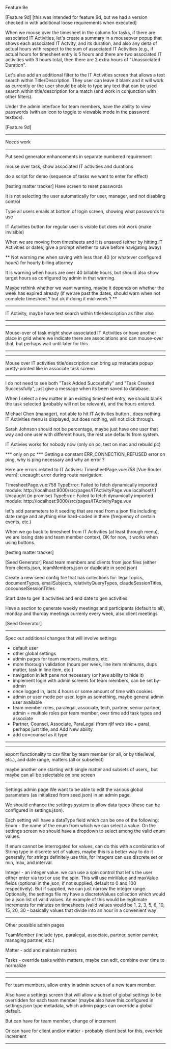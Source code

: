Feature 9e


[Feature 9d]
[this was intended for feature 9d, but we had a version checked in with additional loose requirements when executed]

When we mouse over the timesheet in the column for tasks, if there are associated IT Activities, let's create a summary in a mouseover popup that shows each associated IT Actvity, and its duration, and also any delta of actual hours with respect to the sum of associated IT Activities (e.g., if actual hours for timesheet entry is 5 hours and there are two associated IT activities with 3 hours total, then there are 2 extra hours of "Unassociated Duration".

Let's also add an additional filter to the IT Activities screen that allows a text search within Title/Description.  They user can leave it blank and it will work as currently or the user should be able to type any text that can be used search within title/description for a match (and work in conjunction with other filters).

Under the admin interface for team members, have the ability to view passwords (with an icon to toggle to viewable mode in the password textbox).

[Feature 9d]



***
Needs work
***

Put seed generator enhancements in separate numbered requirement

mouse over task, show associated IT activities and durations

do a script for demo (sequence of tasks we want to enter for effect)



[testing matter tracker]
Have screen to reset passwords

It is not selecting the user automatically for user, manager, and not disabling control

Type all users emails at bottom of login screen, showing what passwords to use

IT Activities button for regular user is visible but does not work (make invisible)

When we are moving from timesheets and it is unsaved (either by hitting IT Activities or dates, give a prompt whether to save before navigating away)


**
Not warning me when saving with less than 40 (or whatever configured hours) for hourly billing attorney

It is warning when hours are over 40 billable hours, but should also show target hours as configured by admin in that warning.

Maybe rethink whether we want warning, maybe it depends on whether the week has expired already (if we are past the dates, should warn when not complete timesheet ?  but ok if doing it mid-week ?
**

*****
IT Activity, maybe have text search within title/description as filter also
*****

***
Mouse-over of task might show associated IT Activities or have another place in grid where we indicate there are associations and can mouse-over that, but perhaps wait until later for this
***

****
Mouse over IT activities title/description can bring up metadata popup pretty-printed like in associate task screen
****

I do not need to see both "Task Added Succesfully" and "Task Created Successfully", just give a message when its been saved to database.

When I select a new matter in an existing timesheet entry, we should blank the task selected (probably will not be relevant), and the hours entered.

Michael Chen (manager), not able to hit IT Activities button , does nothing.  IT Activities menu is displayed, but does nothing, will not click through.

Sarah Johnson should not be percentage, maybe just have one user that way and one user with different hours, the rest use defaults from system.

IT Activies works for nobody now (only on pc, test on mac and rebuild pc)

*** only on pc ***
Getting a constant ERR_CONNECTION_REFUSED error on ping, why is ping necessary and why an error ?

Here are errors related to IT Activies:
TimesheetPage.vue:758 [Vue Router warn]: uncaught error during route navigation:

TimesheetPage.vue:758 TypeError: Failed to fetch dynamically imported module: http://localhost:9000/src/pages/ITActivityPage.vue
localhost/:1 Uncaught (in promise) TypeError: Failed to fetch dynamically imported module: http://localhost:9000/src/pages/ITActivityPage.vue


let's add parameters to it seeding that are read from a json file including date range and anything else hard-coded in there (frequency of certain events, etc.)

When we go back to timesheet from IT Activities (at least through menu), we are losing date and team member context, OK for now, it works when using buttons.

[testing matter tracker]

[Seed Generator]
Read team members and clients from json files (either from clients.json, teamMembers.json or duplicate in seed json)

Create a new seed config file that has collections for:
legalTopics, documentTypes, emailSubjects, relativityQueryTypes, claudeSessionTitles, cocounselSessionTitles

Start date to gen it activities and end date to gen activities

Hsve a section to generate weekly meetings and participants (default to all), monday and thurday meetings currenly every week, also client meetings



[Seed Generator]




***
Spec out additional changes that will involve settings
- default user
- other global settings
- admin pages for team members, matters, etc.
- more thorough validation (hours per week, line item minimums, dups matter, task in line item, etc.)
- navigation in left pane not neceesary (or have ability to hide it)
- implement login with admin screens for team members, can be set by- admin
- once logged in, lasts 4 hours or some amount of time with cookies
- admin or user mode per user, login as something, maybe general admin user available
- team member roles, paralegal, associate, tech, partner, senior partner, admin
= multiple roles per team member, over time add task types and associate
- Partner, Counsel, Associate, ParaLegal (from rjlf web stie + para), perhaps just title, and Add New ability
- add co=counsel as it type
***

*****
export functionality
to csv
filter by team member (or all, or by title/level, etc.), and date range, matters (all or subselect)

maybe another one starting with single matter and subsets of users,, but maybe can all be selectable on one screen

*****



Settings admin page
We want to be able to edit the various global parameters (as initialized from seed.json) in an admin page.

We should enhance the settings system to allow data types (these can be configured in settings.json).

Each setting will have a dataType field which can be one of the following:
Enum - the name of the enum from which we can select a value.  On the settings screen we should have a dropdown to select among the valid enum values.

If enum cannot be interrogated for values, can do this with a combination of String type in discrete set of values, maybe this is a better way to do it generally, for strings definitely use this, for integers can use discrete set or min, max, and interval.

Integer - an integer value.  we can use a spin control that let's the user either enter via text or use the spin.  This will use minValue and maxValue fields (optional in the json, if not supplied, default to 0 and 100 respectively).  But if supplied, we can just narrow the integer range.  Optionally, the settings file my have a discreteValues collection which would be a json list of valid values.  An example of this would be legitimate increments for minutes on timesheets (valid values would be 1, 2, 3, 5, 6, 10, 15, 20, 30 - basically values that divide into an hour in a convenient way


*****
Other possible admin pages

TeamMember (include type, paralegal, associate, partner, senior parnter, managing partner, etc.)

Matter - add and maintain matters

Tasks - override tasks within matters, maybe can edit, combine over time to normalize


*****


***
For team members, allow entry in admin screen of a new team member.

Also have a settings screen that will allow a subset of global settings to be overridden for each team member (maybe also have this configured in settings.json type metadata, which admin pages can override a global default.

But can have for team member, change of increment

Or can have for client and/or matter - probably client best for this, override increment




***